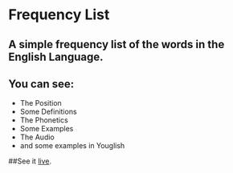 # Frequency List

## A simple frequency list of the words in the English Language.
## You can see:
- The Position
- Some Definitions
- The Phonetics
- Some Examples
- The Audio
- and some examples in Youglish

##See it [live](https://viniciusdemorais.pythonanywhere.com/).
